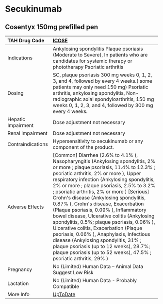 # Secukinumab

## Cosentyx 150mg prefilled pen

| TAH Drug Code      | [ICOSE](https://www.tahsda.org.tw/drugs/hissearch.php?drug_code=ICOSE)                                                                                                                                                                                                                                                                                                                                                                                                                                                                                                                                                                                                                                                                                                         |
|:-------------------|:-------------------------------------------------------------------------------------------------------------------------------------------------------------------------------------------------------------------------------------------------------------------------------------------------------------------------------------------------------------------------------------------------------------------------------------------------------------------------------------------------------------------------------------------------------------------------------------------------------------------------------------------------------------------------------------------------------------------------------------------------------------------------------|
| Indications        | Ankylosing spondylitis Plaque psoriasis (Moderate to Severe), In patients who are candidates for systemic therapy or phototherapy Psoriatic arthritis                                                                                                                                                                                                                                                                                                                                                                                                                                                                                                                                                                                                                          |
| Dosing             | SC, plaque psoriasis 300 mg weeks 0, 1, 2, 3, and 4, followed by every 4 weeks.( some patients may only need 150 mg) Psoriatic arthritis, ankylosing spondylitis, Non-radiographic axial spondyloarthritis, 150 mg weeks 0, 1, 2, 3, and 4, followed by 300 mg every 4 weeks.                                                                                                                                                                                                                                                                                                                                                                                                                                                                                                  |
| Hepatic Impairment | Dose adjustment not necessary                                                                                                                                                                                                                                                                                                                                                                                                                                                                                                                                                                                                                                                                                                                                                  |
| Renal Impairment   | Dose adjustment not necessary                                                                                                                                                                                                                                                                                                                                                                                                                                                                                                                                                                                                                                                                                                                                                  |
| Contraindications  | Hypersensitivity to secukinumab or any component of the product.                                                                                                                                                                                                                                                                                                                                                                                                                                                                                                                                                                                                                                                                                                               |
| Adverse Effects    | [Common] Diarrhea (2.6% to 4.1% ), Nasopharyngitis (Ankylosing spondylitis, 2% or more ; plaque psoriasis, 11.4% to 12.3% ; psoriatic arthritis, 2% or more ), Upper respiratory infection (Ankylosing spondylitis, 2% or more ; plaque psoriasis, 2.5% to 3.2% ; psoriatic arthritis, 2% or more ) [Serious] Crohn's disease (Ankylosing spondylitis, 0.87% ), Crohn's disease, Exacerbation (Plaque psoriasis, 0.09% ), Inflammatory bowel disease, Ulcerative colitis (Ankylosing spondylitis, 0.5%; plaque psoriasis, 0.06% ), Ulcerative colitis, Exacerbation (Plaque psoriasis, 0.06% ), Anaphylaxis, Infectious disease (Ankylosing spondylitis, 31% ; plaque psoriasis (up to 12 weeks), 28.7%; plaque psoriasis (up to 52 weeks), 47.5% ; psoriatic arthritis, 29% ) |
| Pregnancy          | No (Limited) Human Data – Animal Data Suggest Low Risk                                                                                                                                                                                                                                                                                                                                                                                                                                                                                                                                                                                                                                                                                                                         |
| Lactation          | No (Limited) Human Data - Probably Compatible                                                                                                                                                                                                                                                                                                                                                                                                                                                                                                                                                                                                                                                                                                                                  |
| More Info          | [UpToDate](https://www.uptodate.com/contents/secukinumab-drug-information)                                                                                                                                                                                                                                                                                                                                                                                                                                                                                                                                                                                                                                                                                                     |

